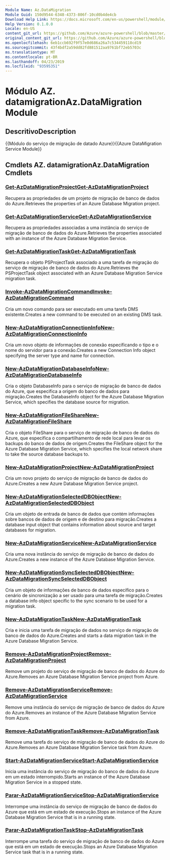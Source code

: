 ```yaml
---
Module Name: Az.DataMigration
Module Guid: 150d9544-6348-4373-806f-10cd0b4de4cb
Download Help Link: https://docs.microsoft.com/en-us/powershell/module/az.datamigration
Help Version: 0.1.0.0
Locale: en-US
content_git_url: https://github.com/Azure/azure-powershell/blob/master/src/DataMigration/DataMigration/help/Az.DataMigration.md
original_content_git_url: https://github.com/Azure/azure-powershell/blob/master/src/DataMigration/DataMigration/help/Az.DataMigration.md
ms.openlocfilehash: 6eb1ccb692f9f57e0d686a26a7c534459118cd19
ms.sourcegitcommit: 43f4bdf2a59dd82fd881512aa9761bf72eb5703c
ms.translationtype: MT
ms.contentlocale: pt-BR
ms.lasthandoff: 04/23/2019
ms.locfileid: "93595351"
---
```

# <span data-ttu-id="cbfbf-101">Módulo AZ. datamigration</span><span class="sxs-lookup"><span data-stu-id="cbfbf-101">Az.DataMigration Module</span></span>
## <span data-ttu-id="cbfbf-102">Descritivo</span><span class="sxs-lookup"><span data-stu-id="cbfbf-102">Description</span></span>
<span data-ttu-id="cbfbf-103">{{Módulo do serviço de migração de datado Azure}}</span><span class="sxs-lookup"><span data-stu-id="cbfbf-103">{{Azure DataMigration Service Module}}</span></span>

## <span data-ttu-id="cbfbf-104">Cmdlets AZ. datamigration</span><span class="sxs-lookup"><span data-stu-id="cbfbf-104">Az.DataMigration Cmdlets</span></span>
### [<span data-ttu-id="cbfbf-105">Get-AzDataMigrationProject</span><span class="sxs-lookup"><span data-stu-id="cbfbf-105">Get-AzDataMigrationProject</span></span>](Get-AzDataMigrationProject.md)
<span data-ttu-id="cbfbf-106">Recupera as propriedades de um projeto de migração de banco de dados do Azure.</span><span class="sxs-lookup"><span data-stu-id="cbfbf-106">Retrieves the properties of an Azure Database Migration project.</span></span>

### [<span data-ttu-id="cbfbf-107">Get-AzDataMigrationService</span><span class="sxs-lookup"><span data-stu-id="cbfbf-107">Get-AzDataMigrationService</span></span>](Get-AzDataMigrationService.md)
<span data-ttu-id="cbfbf-108">Recupera as propriedades associadas a uma instância do serviço de migração de banco de dados do Azure.</span><span class="sxs-lookup"><span data-stu-id="cbfbf-108">Retrieves the properties associated with an instance of the Azure Database Migration Service.</span></span> 

### [<span data-ttu-id="cbfbf-109">Get-AzDataMigrationTask</span><span class="sxs-lookup"><span data-stu-id="cbfbf-109">Get-AzDataMigrationTask</span></span>](Get-AzDataMigrationTask.md)
<span data-ttu-id="cbfbf-110">Recupera o objeto PSProjectTask associado a uma tarefa de migração do serviço de migração de banco de dados do Azure.</span><span class="sxs-lookup"><span data-stu-id="cbfbf-110">Retrieves the PSProjectTask object associated with an Azure Database Migration Service migration task.</span></span>

### [<span data-ttu-id="cbfbf-111">Invoke-AzDataMigrationCommand</span><span class="sxs-lookup"><span data-stu-id="cbfbf-111">Invoke-AzDataMigrationCommand</span></span>](Invoke-AzDataMigrationCommand.md)
<span data-ttu-id="cbfbf-112">Cria um novo comando para ser executado em uma tarefa DMS existente.</span><span class="sxs-lookup"><span data-stu-id="cbfbf-112">Creates a new command to be executed on an existing DMS task.</span></span>

### [<span data-ttu-id="cbfbf-113">New-AzDataMigrationConnectionInfo</span><span class="sxs-lookup"><span data-stu-id="cbfbf-113">New-AzDataMigrationConnectionInfo</span></span>](New-AzDataMigrationConnectionInfo.md)
<span data-ttu-id="cbfbf-114">Cria um novo objeto de informações de conexão especificando o tipo e o nome do servidor para a conexão.</span><span class="sxs-lookup"><span data-stu-id="cbfbf-114">Creates a new Connection Info object specifying the server type and name for connection.</span></span>

### [<span data-ttu-id="cbfbf-115">New-AzDataMigrationDatabaseInfo</span><span class="sxs-lookup"><span data-stu-id="cbfbf-115">New-AzDataMigrationDatabaseInfo</span></span>](New-AzDataMigrationDatabaseInfo.md)
<span data-ttu-id="cbfbf-116">Cria o objeto DatabaseInfo para o serviço de migração de banco de dados do Azure, que especifica a origem do banco de dados para migração.</span><span class="sxs-lookup"><span data-stu-id="cbfbf-116">Creates the DatabaseInfo object for the Azure Database Migration Service, which specifies the database source for migration.</span></span>

### [<span data-ttu-id="cbfbf-117">New-AzDataMigrationFileShare</span><span class="sxs-lookup"><span data-stu-id="cbfbf-117">New-AzDataMigrationFileShare</span></span>](New-AzDataMigrationFileShare.md)
<span data-ttu-id="cbfbf-118">Cria o objeto FileShare para o serviço de migração de banco de dados do Azure, que especifica o compartilhamento de rede local para levar os backups do banco de dados de origem.</span><span class="sxs-lookup"><span data-stu-id="cbfbf-118">Creates the FileShare object for the Azure Database Migration Service, which specifies the local network share to take the source database backups to.</span></span>

### [<span data-ttu-id="cbfbf-119">New-AzDataMigrationProject</span><span class="sxs-lookup"><span data-stu-id="cbfbf-119">New-AzDataMigrationProject</span></span>](New-AzDataMigrationProject.md)
<span data-ttu-id="cbfbf-120">Cria um novo projeto do serviço de migração de banco de dados do Azure.</span><span class="sxs-lookup"><span data-stu-id="cbfbf-120">Creates a new Azure Database Migration Service project.</span></span>

### [<span data-ttu-id="cbfbf-121">New-AzDataMigrationSelectedDBObject</span><span class="sxs-lookup"><span data-stu-id="cbfbf-121">New-AzDataMigrationSelectedDBObject</span></span>](New-AzDataMigrationSelectedDBObject.md)
<span data-ttu-id="cbfbf-122">Cria um objeto de entrada de banco de dados que contém informações sobre bancos de dados de origem e de destino para migração.</span><span class="sxs-lookup"><span data-stu-id="cbfbf-122">Creates a database input object that contains information about source and target databases for migration.</span></span>

### [<span data-ttu-id="cbfbf-123">New-AzDataMigrationService</span><span class="sxs-lookup"><span data-stu-id="cbfbf-123">New-AzDataMigrationService</span></span>](New-AzDataMigrationService.md)
<span data-ttu-id="cbfbf-124">Cria uma nova instância do serviço de migração de banco de dados do Azure.</span><span class="sxs-lookup"><span data-stu-id="cbfbf-124">Creates a new instance of the Azure Database Migration Service.</span></span>

### [<span data-ttu-id="cbfbf-125">New-AzDataMigrationSyncSelectedDBObject</span><span class="sxs-lookup"><span data-stu-id="cbfbf-125">New-AzDataMigrationSyncSelectedDBObject</span></span>](New-AzDataMigrationSyncSelectedDBObject.md)
<span data-ttu-id="cbfbf-126">Cria um objeto de informações de banco de dados específico para o cenário de sincronização a ser usado para uma tarefa de migração.</span><span class="sxs-lookup"><span data-stu-id="cbfbf-126">Creates a database info object specific to the sync scenario to be used for a migration task.</span></span>

### [<span data-ttu-id="cbfbf-127">New-AzDataMigrationTask</span><span class="sxs-lookup"><span data-stu-id="cbfbf-127">New-AzDataMigrationTask</span></span>](New-AzDataMigrationTask.md)
<span data-ttu-id="cbfbf-128">Cria e inicia uma tarefa de migração de dados no serviço de migração de banco de dados do Azure.</span><span class="sxs-lookup"><span data-stu-id="cbfbf-128">Creates and starts a data migration task in the Azure Database Migration Service.</span></span>

### [<span data-ttu-id="cbfbf-129">Remove-AzDataMigrationProject</span><span class="sxs-lookup"><span data-stu-id="cbfbf-129">Remove-AzDataMigrationProject</span></span>](Remove-AzDataMigrationProject.md)
<span data-ttu-id="cbfbf-130">Remove um projeto do serviço de migração de banco de dados do Azure do Azure.</span><span class="sxs-lookup"><span data-stu-id="cbfbf-130">Removes an Azure Database Migration Service project from Azure.</span></span>

### [<span data-ttu-id="cbfbf-131">Remove-AzDataMigrationService</span><span class="sxs-lookup"><span data-stu-id="cbfbf-131">Remove-AzDataMigrationService</span></span>](Remove-AzDataMigrationService.md)
<span data-ttu-id="cbfbf-132">Remove uma instância do serviço de migração de banco de dados do Azure do Azure.</span><span class="sxs-lookup"><span data-stu-id="cbfbf-132">Removes an instance of the Azure Database Migration Service from Azure.</span></span>

### [<span data-ttu-id="cbfbf-133">Remove-AzDataMigrationTask</span><span class="sxs-lookup"><span data-stu-id="cbfbf-133">Remove-AzDataMigrationTask</span></span>](Remove-AzDataMigrationTask.md)
<span data-ttu-id="cbfbf-134">Remove uma tarefa do serviço de migração de banco de dados do Azure do Azure.</span><span class="sxs-lookup"><span data-stu-id="cbfbf-134">Removes an Azure Database Migration Service task from Azure.</span></span>

### [<span data-ttu-id="cbfbf-135">Start-AzDataMigrationService</span><span class="sxs-lookup"><span data-stu-id="cbfbf-135">Start-AzDataMigrationService</span></span>](Start-AzDataMigrationService.md)
<span data-ttu-id="cbfbf-136">Inicia uma instância do serviço de migração do banco de dados do Azure em um estado interrompido.</span><span class="sxs-lookup"><span data-stu-id="cbfbf-136">Starts an instance of the Azure Database Migration Service in a stopped state.</span></span> 

### [<span data-ttu-id="cbfbf-137">Parar-AzDataMigrationService</span><span class="sxs-lookup"><span data-stu-id="cbfbf-137">Stop-AzDataMigrationService</span></span>](Stop-AzDataMigrationService.md)
<span data-ttu-id="cbfbf-138">Interrompe uma instância do serviço de migração de banco de dados do Azure que está em um estado de execução.</span><span class="sxs-lookup"><span data-stu-id="cbfbf-138">Stops an instance of the Azure Database Migration Service that is in a running state.</span></span>

### [<span data-ttu-id="cbfbf-139">Parar-AzDataMigrationTask</span><span class="sxs-lookup"><span data-stu-id="cbfbf-139">Stop-AzDataMigrationTask</span></span>](Stop-AzDataMigrationTask.md)
<span data-ttu-id="cbfbf-140">Interrompe uma tarefa do serviço de migração de banco de dados do Azure que está em um estado de execução.</span><span class="sxs-lookup"><span data-stu-id="cbfbf-140">Stops an  Azure Database Migration Service task that is in a running state.</span></span>

